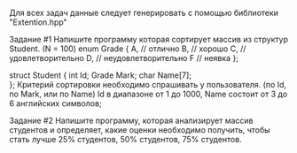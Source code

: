 Для всех задач данные следует генерировать с помощью библиотеки "Extention.hpp"

Задание #1
Напишите программу которая сортирует массив из структур Student. (N = 100)
enum Grade
{
  A,  // отлично
  B,  // хорошо
  C,  // удовлетворительно
  D,  // неудовлетворительно
  F   // неявка
};

struct Student
{
  int Id;
  Grade Mark;
  char Name[7];  
};
Критерий сортировки необходимо спрашивать у пользователя. (по Id, по Mark, или по Name)
Id в диапазоне от 1 до 1000, Name состоит от 3 до 6 английских символов;

Задание #2
Напишите программу, которая анализирует массив студентов и определяет, какие оценки необходимо получить,
чтобы стать лучше 25% студентов, 50% студентов, 75% студентов.
